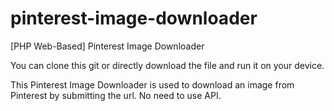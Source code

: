 # pinterest-image-downloader
[PHP Web-Based] Pinterest Image Downloader

You can clone this git or directly download the file and run it on your device.

This Pinterest Image Downloader is used to download an image from Pinterest by submitting the url. No need to use API.
